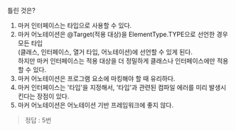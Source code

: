 틀린 것은?

1) 마커 인터페이스는 타입으로 사용할 수 있다.
2) 마커 어노테이션은 @Target(적용 대상)을 ElementType.TYPE으로 선언한 경우 모든 타입   
(클래스, 인터페이스, 열거 타입, 어노테이션)에 선언할 수 있게 된다.    
하지만 마커 인터페이스는 적용 대상을 더 정밀하게 클래스나 인터페이스에만 적용 할 수 있다. 
3) 마커 어노테이션은 프로그램 요소에 마킹해야 할 때 유리하다.
4) 마커 인터페이스는 '타입'을 지정해서, '타입'과 관련된 컴파일 에러를 미리 발생시킨다는 장점이 있다.
5) 마커 어노테이션은 어노테이션 기반 프레임워크에 좋지 않다.

> 정답 : 5번